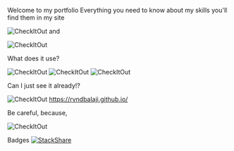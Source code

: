 Welcome to my portfolio
Everything you need to know about my skills you'll find them in my site

![CheckItOut](http://forthebadge.com/images/badges/built-with-swag.svg) and 

![CheckItOut](http://forthebadge.com/images/badges/powered-by-electricity.svg) 


What does it use?

![CheckItOut](http://forthebadge.com/images/badges/uses-html.svg) ![CheckItOut](http://forthebadge.com/images/badges/uses-css.svg) ![CheckItOut](http://forthebadge.com/images/badges/uses-js.svg) 

Can I just see it already!?

![CheckItOut](http://forthebadge.com/images/badges/check-it-out.svg)
https://rvndbalaji.github.io/





Be careful, because,

![CheckItOut](http://forthebadge.com/images/badges/winter-is-coming.svg) 

Badges
[![StackShare](https://img.shields.io/badge/tech-stack-0690fa.svg?style=flat)](https://stackshare.io/rvndbalaji/my-stack)
